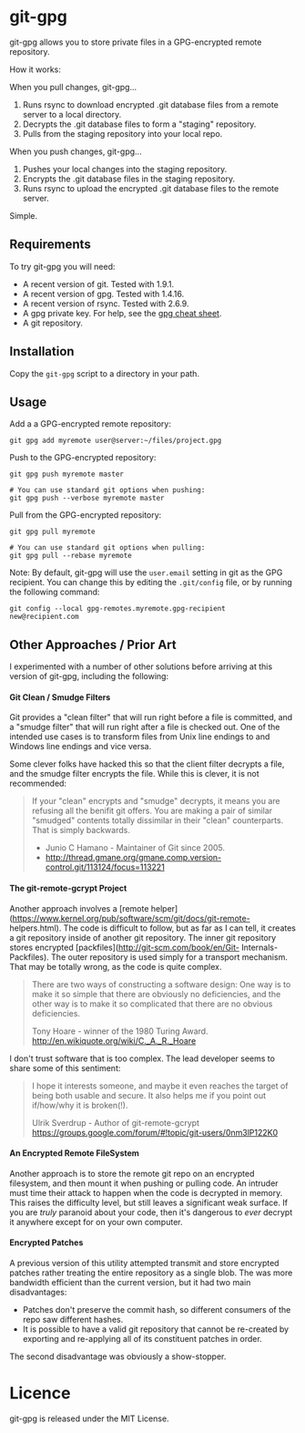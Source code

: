 # git-gpg

git-gpg allows you to store private files in a GPG-encrypted remote repository.

How it works:

When you pull changes, git-gpg...

1. Runs rsync to download encrypted .git database files from a remote server to a local directory.
2. Decrypts the .git database files to form a "staging" repository.
3. Pulls from the staging repository into your local repo.

When you push changes, git-gpg...

1. Pushes your local changes into the staging repository.
2. Encrypts the .git database files in the staging repository.
3. Runs rsync to upload the encrypted .git database files to the remote server.

Simple.

## Requirements

To try git-gpg you will need:

+ A recent version of git. Tested with 1.9.1.
+ A recent version of gpg. Tested with 1.4.16.
+ A recent version of rsync. Tested with 2.6.9.
+ A gpg private key. For help, see the [gpg cheat sheet](http://irtfweb.ifa.hawaii.edu/~lockhart/gpg/gpg-cs.html).
+ A git repository.

## Installation

Copy the `git-gpg` script to a directory in your path.

## Usage

Add a a GPG-encrypted remote repository:

    git gpg add myremote user@server:~/files/project.gpg

Push to the GPG-encrypted repository:

    git gpg push myremote master

    # You can use standard git options when pushing:
    git gpg push --verbose myremote master

Pull from the GPG-encrypted repository:

    git gpg pull myremote

    # You can use standard git options when pulling:
    git gpg pull --rebase myremote

Note: By default, git-gpg will use the `user.email` setting in git as the GPG
recipient. You can change this by editing the `.git/config` file, or by
running the following command:

    git config --local gpg-remotes.myremote.gpg-recipient new@recipient.com

## Other Approaches / Prior Art

I experimented with a number of other solutions before arriving at this
version of git-gpg, including the following:

#### Git Clean / Smudge Filters

Git provides a "clean filter" that will run right before a file is committed,
and a "smudge filter" that will run right after a file is checked out. One of
the intended use cases is to transform files from Unix line endings to and
Windows line endings and vice versa.

Some clever folks have hacked this so that the client filter decrypts a file,
and the smudge filter encrypts the file. While this is clever, it is not
recommended:

> If your "clean" encrypts and "smudge" decrypts, it means you are refusing
> all the benifit git offers.  You are making a pair of similar "smudged"
> contents totally dissimilar in their "clean" counterparts.  That is simply
> backwards.
>
> - Junio C Hamano - Maintainer of Git since 2005.
> - <http://thread.gmane.org/gmane.comp.version-control.git/113124/focus=113221>

#### The git-remote-gcrypt Project

Another approach involves a [remote
helper](https://www.kernel.org/pub/software/scm/git/docs/git-remote-
helpers.html). The code is difficult to follow, but as far as I can tell, it
creates a git repository inside of another git repository. The inner git
repository stores encrypted [packfiles](http://git-scm.com/book/en/Git-
Internals-Packfiles). The outer repository is used simply for a transport
mechanism. That may be totally wrong, as the code is quite complex.

> There are two ways of constructing a software design: One way is to make it so
> simple that there are obviously no deficiencies, and the other way is to make
> it so complicated that there are no obvious deficiencies.
>
> Tony Hoare - winner of the 1980 Turing Award.
> <http://en.wikiquote.org/wiki/C._A._R._Hoare>

I don't trust software that is too complex. The lead developer seems to share
some of this sentiment:

> I hope it interests someone, and maybe it even reaches the target of
> being both usable and secure. It also helps me if you point out
> if/how/why it is broken(!).
>
> Ulrik Sverdrup - Author of git-remote-gcrypt
> https://groups.google.com/forum/#!topic/git-users/0nm3lP122K0

#### An Encrypted Remote FileSystem

Another approach is to store the remote git repo on an encrypted filesystem,
and then mount it when pushing or pulling code. An intruder must time their
attack to happen when the code is decrypted in memory. This raises the
difficulty level, but still leaves a significant weak surface. If you are
*truly* paranoid about your code, then it's dangerous to *ever* decrypt it
anywhere except for on your own computer.

#### Encrypted Patches

A previous version of this utility attempted transmit and store encrypted
patches rather treating the entire repository as a single blob. The was more
bandwidth efficient than the current version, but it had two main disadvantages:

+ Patches don't preserve the commit hash, so different consumers of the repo saw different hashes.
+ It is possible to have a valid git repository that cannot be re-created by exporting and re-applying all of its constituent patches in order.

The second disadvantage was obviously a show-stopper.

# Licence

git-gpg is released under the MIT License.